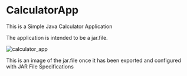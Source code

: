 # CalculatorApp
This is a Simple Java Calculator Application

The application is intended to be a jar.file. 


![calculator_app](https://cloud.githubusercontent.com/assets/11635523/6839485/3e6e5de8-d326-11e4-9b57-badafbaab75a.PNG)

This is an image of the jar.file once it has been exported and configured  with JAR File Specifications
